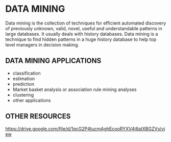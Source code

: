 # DATA MINING

Data mining is the collection of techniques for efficient automated discovery of
previously unknown, valid, novel, useful and understandable patterns in
large databases. It usually deals with history databases. 
Data mining is a technique to find hidden patterns in a huge history
database to help top level managers in decision making. 

## DATA MINING APPLICATIONS

- classification
- estimation
- prediction
- Market basket analysis or association rule mining analyses 
- clustering
- other applications

## OTHER RESOURCES
https://drive.google.com/file/d/1qcG2P4tucmAghEcooRYXV4i6atXBGZVy/view
